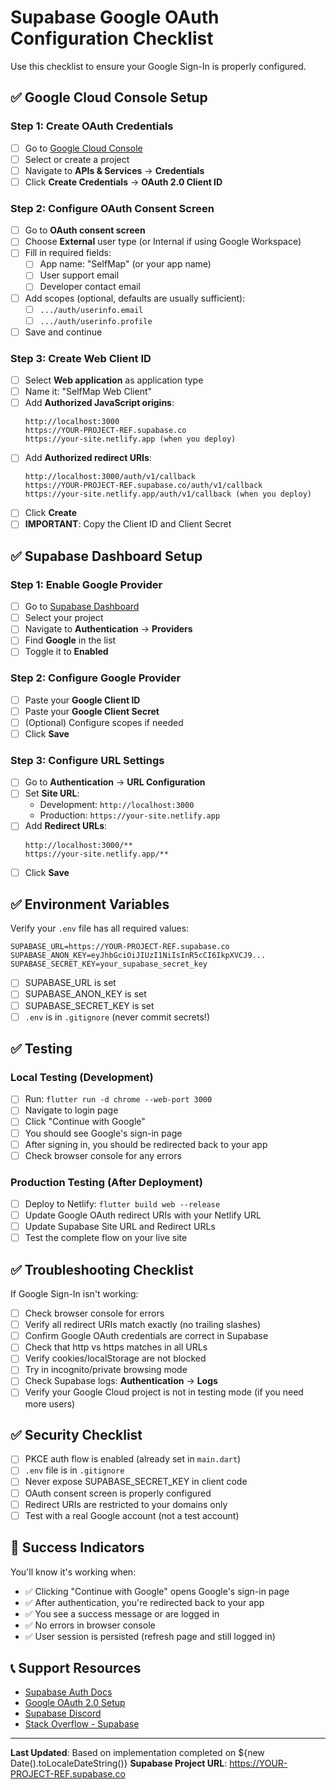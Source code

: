 # Supabase Google OAuth Configuration Checklist

Use this checklist to ensure your Google Sign-In is properly configured.

## ✅ Google Cloud Console Setup

### Step 1: Create OAuth Credentials
- [ ] Go to [Google Cloud Console](https://console.cloud.google.com/)
- [ ] Select or create a project
- [ ] Navigate to **APIs & Services** → **Credentials**
- [ ] Click **Create Credentials** → **OAuth 2.0 Client ID**

### Step 2: Configure OAuth Consent Screen
- [ ] Go to **OAuth consent screen**
- [ ] Choose **External** user type (or Internal if using Google Workspace)
- [ ] Fill in required fields:
  - [ ] App name: "SelfMap" (or your app name)
  - [ ] User support email
  - [ ] Developer contact email
- [ ] Add scopes (optional, defaults are usually sufficient):
  - [ ] `.../auth/userinfo.email`
  - [ ] `.../auth/userinfo.profile`
- [ ] Save and continue

### Step 3: Create Web Client ID
- [ ] Select **Web application** as application type
- [ ] Name it: "SelfMap Web Client"
- [ ] Add **Authorized JavaScript origins**:
  ```
  http://localhost:3000
  https://YOUR-PROJECT-REF.supabase.co
  https://your-site.netlify.app (when you deploy)
  ```
- [ ] Add **Authorized redirect URIs**:
  ```
  http://localhost:3000/auth/v1/callback
  https://YOUR-PROJECT-REF.supabase.co/auth/v1/callback
  https://your-site.netlify.app/auth/v1/callback (when you deploy)
  ```
- [ ] Click **Create**
- [ ] **IMPORTANT**: Copy the Client ID and Client Secret

## ✅ Supabase Dashboard Setup

### Step 1: Enable Google Provider
- [ ] Go to [Supabase Dashboard](https://app.supabase.com)
- [ ] Select your project
- [ ] Navigate to **Authentication** → **Providers**
- [ ] Find **Google** in the list
- [ ] Toggle it to **Enabled**

### Step 2: Configure Google Provider
- [ ] Paste your **Google Client ID**
- [ ] Paste your **Google Client Secret**
- [ ] (Optional) Configure scopes if needed
- [ ] Click **Save**

### Step 3: Configure URL Settings
- [ ] Go to **Authentication** → **URL Configuration**
- [ ] Set **Site URL**:
  - Development: `http://localhost:3000`
  - Production: `https://your-site.netlify.app`
- [ ] Add **Redirect URLs**:
  ```
  http://localhost:3000/**
  https://your-site.netlify.app/**
  ```
- [ ] Click **Save**

## ✅ Environment Variables

Verify your `.env` file has all required values:

```env
SUPABASE_URL=https://YOUR-PROJECT-REF.supabase.co
SUPABASE_ANON_KEY=eyJhbGciOiJIUzI1NiIsInR5cCI6IkpXVCJ9...
SUPABASE_SECRET_KEY=your_supabase_secret_key
```

- [ ] SUPABASE_URL is set
- [ ] SUPABASE_ANON_KEY is set
- [ ] SUPABASE_SECRET_KEY is set
- [ ] `.env` is in `.gitignore` (never commit secrets!)

## ✅ Testing

### Local Testing (Development)
- [ ] Run: `flutter run -d chrome --web-port 3000`
- [ ] Navigate to login page
- [ ] Click "Continue with Google"
- [ ] You should see Google's sign-in page
- [ ] After signing in, you should be redirected back to your app
- [ ] Check browser console for any errors

### Production Testing (After Deployment)
- [ ] Deploy to Netlify: `flutter build web --release`
- [ ] Update Google OAuth redirect URIs with your Netlify URL
- [ ] Update Supabase Site URL and Redirect URLs
- [ ] Test the complete flow on your live site

## ✅ Troubleshooting Checklist

If Google Sign-In isn't working:

- [ ] Check browser console for errors
- [ ] Verify all redirect URIs match exactly (no trailing slashes)
- [ ] Confirm Google OAuth credentials are correct in Supabase
- [ ] Check that http vs https matches in all URLs
- [ ] Verify cookies/localStorage are not blocked
- [ ] Try in incognito/private browsing mode
- [ ] Check Supabase logs: **Authentication** → **Logs**
- [ ] Verify your Google Cloud project is not in testing mode (if you need more users)

## ✅ Security Checklist

- [ ] PKCE auth flow is enabled (already set in `main.dart`)
- [ ] `.env` file is in `.gitignore`
- [ ] Never expose SUPABASE_SECRET_KEY in client code
- [ ] OAuth consent screen is properly configured
- [ ] Redirect URIs are restricted to your domains only
- [ ] Test with a real Google account (not a test account)

## 🎉 Success Indicators

You'll know it's working when:
- ✅ Clicking "Continue with Google" opens Google's sign-in page
- ✅ After authentication, you're redirected back to your app
- ✅ You see a success message or are logged in
- ✅ No errors in browser console
- ✅ User session is persisted (refresh page and still logged in)

## 📞 Support Resources

- [Supabase Auth Docs](https://supabase.com/docs/guides/auth/social-login/auth-google)
- [Google OAuth 2.0 Setup](https://developers.google.com/identity/protocols/oauth2)
- [Supabase Discord](https://discord.supabase.com/)
- [Stack Overflow - Supabase](https://stackoverflow.com/questions/tagged/supabase)

---

**Last Updated**: Based on implementation completed on ${new Date().toLocaleDateString()}
**Supabase Project URL**: https://YOUR-PROJECT-REF.supabase.co
